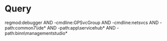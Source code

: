 # Query
regmod:debugger AND -cmdline:GPSvcGroup AND -cmdline:netsvcs AND -path:common7\ide\*  AND -path:app\servicehub\* AND -path:binn\managementstudio\*
